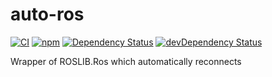 # auto-ros

[![CI][gh-actions-image]][gh-actions-url] [![npm][npm-version-image]][npm-version-url] [![Dependency Status][daviddm-image]][daviddm-url] [![devDependency Status][daviddm-image-dev]][daviddm-url-dev]

Wrapper of ROSLIB.Ros which automatically reconnects

[gh-actions-image]: https://github.com/tue-robotics/auto-ros/actions/workflows/main.yml/badge.svg
[gh-actions-url]: https://github.com/tue-robotics/auto-ros/actions/workflows/main.yml

[npm-version-image]: https://img.shields.io/npm/v/auto-ros.svg
[npm-version-url]: https://www.npmjs.com/package/auto-ros

[daviddm-image]: https://david-dm.org/tue-robotics/auto-ros/status.svg
[daviddm-url]: https://david-dm.org/tue-robotics/auto-ros
[daviddm-image-dev]: https://david-dm.org/tue-robotics/auto-ros/dev-status.svg
[daviddm-url-dev]: https://david-dm.org/tue-robotics/auto-ros?type=dev

